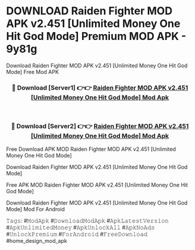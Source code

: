 # DOWNLOAD Raiden Fighter MOD APK v2.451 [Unlimited Money One Hit God Mode] Premium MOD APK - 9y81g
Download Raiden Fighter MOD APK v2.451 [Unlimited Money One Hit God Mode] Free Mod APK

<div align="center">
<h3>🔴 Download [Server1] 👉👉 <a href="https://apk-comot.site?title=Raiden_Fighter_MOD_APK_v2.451_[Unlimited_Money_One_Hit_God_Mode]">Raiden Fighter MOD APK v2.451 [Unlimited Money One Hit God Mode] Mod Apk</a></h3><br>

<h3>🔴 Download [Server2] 👉👉 <a href="https://apk-comot.site?title=Raiden_Fighter_MOD_APK_v2.451_[Unlimited_Money_One_Hit_God_Mode]">Raiden Fighter MOD APK v2.451 [Unlimited Money One Hit God Mode] Mod Apk</a></h3>
</div>


Free Download APK MOD Raiden Fighter MOD APK v2.451 [Unlimited Money One Hit God Mode]

Download Raiden Fighter MOD APK v2.451 [Unlimited Money One Hit God Mode] 

Free APK MOD Raiden Fighter MOD APK v2.451 [Unlimited Money One Hit God Mode] 

Download Raiden Fighter MOD APK v2.451 [Unlimited Money One Hit God Mode] Mod For Android

𝚃𝚊𝚐𝚜: #𝙼𝚘𝚍𝙰𝚙𝚔 #𝙳𝚘𝚠𝚗𝚕𝚘𝚊𝚍𝙼𝚘𝚍𝙰𝚙𝚔 #𝙰𝚙𝚔𝙻𝚊𝚝𝚎𝚜𝚝𝚅𝚎𝚛𝚜𝚒𝚘𝚗 #𝙰𝚙𝚔𝚄𝚗𝚕𝚒𝚖𝚒𝚝𝚎𝚍𝙼𝚘𝚗𝚎𝚢 #𝙰𝚙𝚔𝚄𝚗𝚕𝚘𝚌𝚔𝙰𝚕𝚕 #𝙰𝚙𝚔𝙽𝚘𝙰𝚍𝚜 #𝚄𝚗𝚕𝚘𝚌𝚔𝙿𝚛𝚎𝚖𝚒𝚞𝚖 #𝙵𝚘𝚛𝙰𝚗𝚍𝚛𝚘𝚒𝚍 #𝙵𝚛𝚎𝚎𝙳𝚘𝚠𝚗𝚕𝚘𝚊𝚍 #home_design_mod_apk